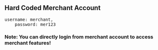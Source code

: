 <h2>Hard Coded Merchant Account</h2>
<pre>username: merchant,
    password: mer123
</pre>

<h3>Note: You can directly login from merchant account to access merchant features!</h3>
